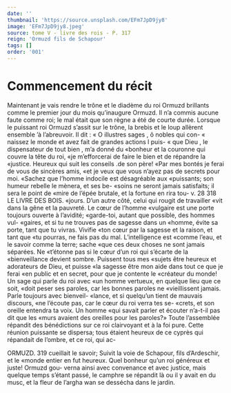 ```yaml
---
date: ''
thumbnail: 'https://source.unsplash.com/EFm7JpD9jy8'
image: 'EFm7JpD9jy8.jpeg'
source: tome V - livre des rois - P. 317
reign: 'Ormuzd fils de Schapour'
tags: []
order: '001'
---
```


# Commencement du récit

Maintenant je vais rendre le trône et le diadème du roi Ormuzd brillants comme le premier jour du mois qu’inaugure Ormuzd. Il n’a commis aucune
faute comme roi; le mal était que son règne a été de
courte durée. Lorsque le puissant roi Ormuzd s’assit
sur le trône, la brebis et le loup allèrent ensemble ’à l’abreuvoir. Il dit : « O illustres sages , ô nobles qui con-
« naissez le monde et avez fait de grandes actions l puis-
« que Dieu , le dispensateur de tout bien , m’a donné du
«bonheur et la couronne qui couvre la tête du roi, «je m’efforcerai de faire le bien et de répandre la «justice. Heureux qui suit les conseils .de son père! «Par mes bontés je ferai de vous de sincères amis,
«et je veux que vous n’ayez pas de secrets pour moi. «Sachez que l’homme indocile est désagréable aux «puissants; son humeur rebelle le mènera, et ses be- «soins ne seront jamais satisfaits; il sera le point de «mire de l’épée brutale, et la fortune en rira tou-
v. 28
318 LE LIVRE DES BOIS.
«jours. D’un autre côté, celui qui rougit de travailler
«vit dans la gêne et la pauvreté. Le cœur de l’homme
«vulgaire est une porte toujours ouverte à l’avidité;
«garde-toi, autant que possible, des hommes vul-
«gaires, et si tu ne trouves pas de sagesse dans un
«homme, évite sa porte, tant que tu vivras. Vivifie
«ton cœur par la sagesse et la raison, et tant que
«tu pourras, ne fais pas du mal. L’intelligence est
«comme l’eau, et le savoir comme la terre; sache
«que ces deux choses ne sont jamais séparées. Ne «t’étonne pas si le cœur d’un roi qui s’écarte de la
«bienveillance devient sombre. Puissent tous mes «sujets être heureux et adorateurs de Dieu, et puisse «la sagesse être mon aide dans tout ce que je ferai «en public et en secret, pour que je contente le «créateur du monde! Un sage qui parle du roi avec «un homme vertueux, en quelque lieu que ce soit, «doit peser ses paroles, car les bonnes paroles ne «vieillissent jamais. Parle toujours avec bienveil- «lance, et si quelqu’un tient de mauvais discours, «ne l’écoute pas, car le cœur du roi verra tes se- «crets, et son oreille entendra ta voix. Un homme «qui savait parler et écouter n’a-t-il pas dit que les «murs avaient des oreilles pour les paroles?»
Toute l’assemblée répandit des bénédictions sur
ce roi clairvoyant et à la foi pure. Cette réunion puissante se dispersa; tous étaient heureux de ce cyprès qui répandait de l’ombre, et ce roi, qui ac-

ORMUZD. 319 cueillait le savoir; Suivit la voie de Schapour, fils
d’Ardeschir, et le «monde entier en fut heureux. Quel
bonheur qu’un roi généreux et juste! Ormuzd gou-
verna ainsi avec convenance et avec justice, mais quelque temps s’étant passé, le camphre se répandit
là ou il y avait en du musc, et la fleur de l’argha wan se dessécha dans le jardin.

